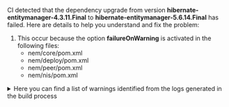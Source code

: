 CI detected that the dependency upgrade from version **hibernate-entitymanager-4.3.11.Final** to **hibernate-entitymanager-5.6.14.Final** has failed. Here are details to help you understand and fix the problem: 

1. This occur because the option **failureOnWarning** is activated in the following files: 
   - nem/core/pom.xml
   - nem/deploy/pom.xml
   - nem/peer/pom.xml
   - nem/nis/pom.xml

<details>
<summary>Here you can find a list of warnings identified from the logs generated in the build process</summary>

*    > [WARNING] /nem/nis/src/main/java/org/nem/nis/dao/retrievers/NamespaceRetriever.java:[66,50] createCriteria(java.lang.Class) in org.hibernate.SharedSessionContract has been deprecated 

*    > [WARNING] /nem/nis/src/main/java/org/nem/nis/dao/retrievers/NamespaceRetriever.java:[93,23] org.hibernate.Query in org.hibernate has been deprecated 

*    > [WARNING] /nem/nis/src/main/java/org/nem/nis/dao/retrievers/NamespaceRetriever.java:[101,50] createCriteria(java.lang.Class) in org.hibernate.SharedSessionContract has been deprecated 

*    > [WARNING] /nem/nis/src/main/java/org/nem/nis/dao/retrievers/NamespaceRetriever.java:[34,50] createCriteria(java.lang.Class) in org.hibernate.SharedSessionContract has been deprecated 

*    > [WARNING] /nem/nis/src/main/java/org/nem/nis/dao/retrievers/NamespaceRetriever.java:[118,50] createCriteria(java.lang.Class) in org.hibernate.SharedSessionContract has been deprecated 

*    > [WARNING] /nem/nis/src/main/java/org/nem/nis/dao/BlockLoader.java:[383,23] org.hibernate.Query in org.hibernate has been deprecated 

*    > [WARNING] /nem/nis/src/main/java/org/nem/nis/dao/BlockLoader.java:[408,52] org.hibernate.Query in org.hibernate has been deprecated 

*    > [WARNING] /nem/nis/src/main/java/org/nem/nis/dao/BlockLoader.java:[297,23] org.hibernate.Query in org.hibernate has been deprecated 

*    > [WARNING] /nem/nis/src/main/java/org/nem/nis/dao/BlockLoader.java:[186,23] org.hibernate.Query in org.hibernate has been deprecated 

*    > [WARNING] /nem/nis/src/main/java/org/nem/nis/dao/BlockLoader.java:[174,23] org.hibernate.Query in org.hibernate has been deprecated 

*    > [WARNING] /nem/nis/src/main/java/org/nem/nis/dao/BlockLoader.java:[224,23] org.hibernate.Query in org.hibernate has been deprecated 

*    > [WARNING] /nem/nis/src/main/java/org/nem/nis/dao/BlockLoader.java:[241,23] org.hibernate.Query in org.hibernate has been deprecated 

*    > [WARNING] /nem/nis/src/main/java/org/nem/nis/dao/BlockLoader.java:[164,23] org.hibernate.Query in org.hibernate has been deprecated 

*    > [WARNING] /nem/nis/src/main/java/org/nem/nis/dao/BlockLoader.java:[351,23] org.hibernate.Query in org.hibernate has been deprecated 

*    > [WARNING] /nem/nis/src/main/java/org/nem/nis/dao/BlockLoader.java:[364,23] org.hibernate.Query in org.hibernate has been deprecated 

*    > [WARNING] /nem/nis/src/main/java/org/nem/nis/dao/BlockLoader.java:[402,23] org.hibernate.Query in org.hibernate has been deprecated 

*    > [WARNING] /nem/nis/src/main/java/org/nem/nis/dao/BlockLoader.java:[416,23] org.hibernate.Query in org.hibernate has been deprecated 

*    > [WARNING] /nem/nis/src/main/java/org/nem/nis/dao/retrievers/TransferRetriever.java:[24,50] createCriteria(java.lang.Class) in org.hibernate.SharedSessionContract has been deprecated 

*    > [WARNING] /nem/nis/src/main/java/org/nem/nis/dao/retrievers/MosaicSupplyChangeRetriever.java:[27,50] createCriteria(java.lang.Class) in org.hibernate.SharedSessionContract has been deprecated 

*    > [WARNING] /nem/nis/src/main/java/org/nem/nis/dao/BlockDaoImpl.java:[263,23] org.hibernate.Query in org.hibernate has been deprecated 

*    > [WARNING] /nem/nis/src/main/java/org/nem/nis/dao/BlockDaoImpl.java:[332,31] org.hibernate.Query in org.hibernate has been deprecated 

*    > [WARNING] /nem/nis/src/main/java/org/nem/nis/dao/BlockDaoImpl.java:[352,41] org.hibernate.Query in org.hibernate has been deprecated 

*    > [WARNING] /nem/nis/src/main/java/org/nem/nis/dao/BlockDaoImpl.java:[412,33] createCriteria(java.lang.Class) in org.hibernate.SharedSessionContract has been deprecated 

*    > [WARNING] /nem/nis/src/main/java/org/nem/nis/dao/BlockDaoImpl.java:[274,25] org.hibernate.Query in org.hibernate has been deprecated 

*    > [WARNING] /nem/nis/src/main/java/org/nem/nis/dao/BlockDaoImpl.java:[285,25] org.hibernate.Query in org.hibernate has been deprecated 

*    > [WARNING] /nem/nis/src/main/java/org/nem/nis/dao/BlockDaoImpl.java:[340,23] org.hibernate.Query in org.hibernate has been deprecated 

*    > [WARNING] /nem/nis/src/main/java/org/nem/nis/dao/BlockDaoImpl.java:[379,23] org.hibernate.Query in org.hibernate has been deprecated 

*    > [WARNING] /nem/nis/src/main/java/org/nem/nis/dao/BlockDaoImpl.java:[205,23] org.hibernate.Query in org.hibernate has been deprecated 

*    > [WARNING] /nem/nis/src/main/java/org/nem/nis/dao/BlockDaoImpl.java:[321,23] org.hibernate.Query in org.hibernate has been deprecated 

*    > [WARNING] /nem/nis/src/main/java/org/nem/nis/dao/BlockDaoImpl.java:[390,31] org.hibernate.Query in org.hibernate has been deprecated 

*    > [WARNING] /nem/nis/src/main/java/org/nem/nis/dao/BlockDaoImpl.java:[308,41] org.hibernate.Query in org.hibernate has been deprecated 

*    > [WARNING] /nem/nis/src/main/java/org/nem/nis/dao/BlockDaoImpl.java:[366,17] org.hibernate.Query in org.hibernate has been deprecated 

*    > [WARNING] /nem/nis/src/main/java/org/nem/nis/dao/retrievers/MultisigTransactionRetriever.java:[58,23] org.hibernate.Query in org.hibernate has been deprecated 

*    > [WARNING] /nem/nis/src/main/java/org/nem/nis/dao/retrievers/MultisigTransactionRetriever.java:[89,50] createCriteria(java.lang.Class) in org.hibernate.SharedSessionContract has been deprecated 

*    > [WARNING] /nem/nis/src/main/java/org/nem/nis/dao/retrievers/MultisigTransactionRetriever.java:[68,50] createCriteria(java.lang.Class) in org.hibernate.SharedSessionContract has been deprecated 

*    > [WARNING] /nem/nis/src/main/java/org/nem/nis/dao/retrievers/MosaicDefinitionCreationRetriever.java:[26,50] createCriteria(java.lang.Class) in org.hibernate.SharedSessionContract has been deprecated 

*    > [WARNING] /nem/nis/src/main/java/org/nem/nis/dao/DaoUtils.java:[37,23] org.hibernate.Query in org.hibernate has been deprecated 

*    > [WARNING] /nem/nis/src/main/java/org/nem/nis/dao/DaoUtils.java:[23,23] org.hibernate.Query in org.hibernate has been deprecated 

*    > [WARNING] /nem/nis/src/main/java/org/nem/nis/dao/AccountDaoImpl.java:[32,55] found raw type: org.hibernate.Query 

*    > [WARNING] /nem/nis/src/main/java/org/nem/nis/dao/AccountDaoImpl.java:[27,23] org.hibernate.Query in org.hibernate has been deprecated 

*    > [WARNING] /nem/nis/src/main/java/org/nem/nis/dao/HibernateUtils.java:[20,53] org.hibernate.Query in org.hibernate has been deprecated 

*    > [WARNING] /nem/nis/src/main/java/org/nem/nis/dao/HibernateUtils.java:[20,53] found raw type: org.hibernate.Query 

*    > [WARNING] /nem/nis/src/main/java/org/nem/nis/dao/retrievers/ImportanceTransferRetriever.java:[24,50] createCriteria(java.lang.Class) in org.hibernate.SharedSessionContract has been deprecated 

*    > [WARNING] /nem/nis/src/main/java/org/nem/nis/dao/retrievers/ProvisionNamespaceRetriever.java:[24,50] createCriteria(java.lang.Class) in org.hibernate.SharedSessionContract has been deprecated 

*    > [WARNING] /nem/nis/src/main/java/org/nem/nis/dao/retrievers/MultisigModificationRetriever.java:[47,23] org.hibernate.Query in org.hibernate has been deprecated 

*    > [WARNING] /nem/nis/src/main/java/org/nem/nis/dao/retrievers/MultisigModificationRetriever.java:[60,23] org.hibernate.Query in org.hibernate has been deprecated 
     
*    > [WARNING] /nem/nis/src/main/java/org/nem/nis/dao/retrievers/MosaicDefinitionRetriever.java:[29,23] org.hibernate.Query in org.hibernate has been deprecated 

*    > [WARNING] /nem/nis/src/main/java/org/nem/nis/dao/retrievers/MosaicDefinitionRetriever.java:[95,23] org.hibernate.Query in org.hibernate has been deprecated 

</details>
